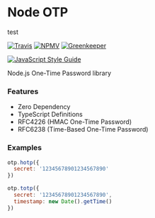# Node OTP

test

[![Travis](https://img.shields.io/travis/adnsio/node-otp.svg?style=flat-square)](https://travis-ci.org/adnsio/node-otp)
[![NPMV](https://img.shields.io/npm/v/node-otp.svg?style=flat-square)](https://npmjs.org/package/node-otp)
[![Greenkeeper](https://img.shields.io/badge/greenkeeper-enabled-brightgreen.svg?style=flat-square)](https://greenkeeper.io)

[![JavaScript Style Guide](https://cdn.rawgit.com/standard/standard/master/badge.svg)](https://github.com/standard/standard)

Node.js One-Time Password library

### Features
- Zero Dependency
- TypeScript Definitions
- RFC4226 (HMAC One-Time Password)
- RFC6238 (Time-Based One-Time Password)

### Examples
```javascript
otp.hotp({
  secret: '12345678901234567890'
})
```

```javascript
otp.totp({
  secret: '12345678901234567890',
  timestamp: new Date().getTime()
})
```
